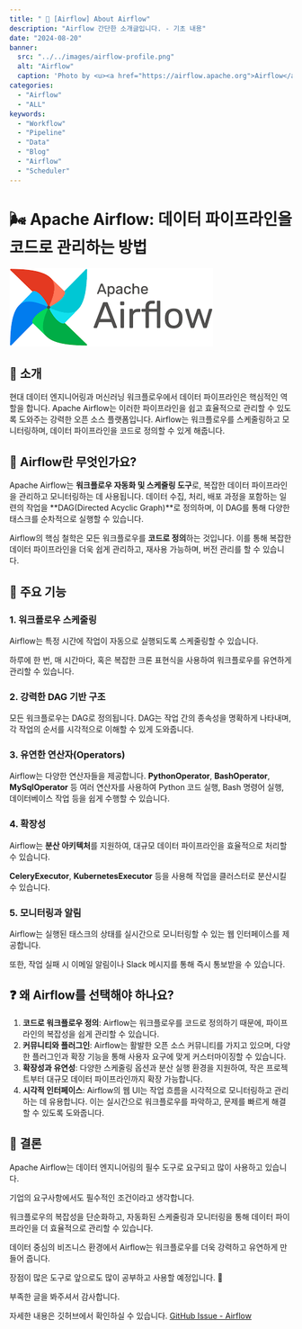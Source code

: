 ```yaml
---
title: " 💬 [Airflow] About Airflow"
description: "Airflow 간단한 소개글입니다. - 기초 내용"
date: "2024-08-20"
banner:
  src: "../../images/airflow-profile.png"
  alt: "Airflow"
  caption: 'Photo by <u><a href="https://airflow.apache.org">Airflow</a></u>'
categories:
  - "Airflow"
  - "ALL"
keywords:
  - "Workflow"
  - "Pipeline"
  - "Data"
  - "Blog"
  - "Airflow"
  - "Scheduler"
---
```


# 🌬️ Apache Airflow: 데이터 파이프라인을 코드로 관리하는 방법

![Airflow](https://raw.githubusercontent.com/jms0522/jms0522.github.io/main/content/images/airflow-profile.png)


## 💬 소개

현대 데이터 엔지니어링과 머신러닝 워크플로우에서 데이터 파이프라인은 핵심적인 역할을 합니다. Apache Airflow는 이러한 파이프라인을 쉽고 효율적으로 관리할 수 있도록 도와주는 강력한 오픈 소스 플랫폼입니다. Airflow는 워크플로우를 스케줄링하고 모니터링하며, 데이터 파이프라인을 코드로 정의할 수 있게 해줍니다.

## 🌟 Airflow란 무엇인가요?

Apache Airflow는 **워크플로우 자동화 및 스케줄링 도구**로, 복잡한 데이터 파이프라인을 관리하고 모니터링하는 데 사용됩니다. 데이터 수집, 처리, 배포 과정을 포함하는 일련의 작업을 **DAG(Directed Acyclic Graph)**로 정의하며, 이 DAG를 통해 다양한 태스크를 순차적으로 실행할 수 있습니다.

Airflow의 핵심 철학은 모든 워크플로우를 **코드로 정의**하는 것입니다. 이를 통해 복잡한 데이터 파이프라인을 더욱 쉽게 관리하고, 재사용 가능하며, 버전 관리를 할 수 있습니다.

## 📌 주요 기능

### 1. 워크플로우 스케줄링

Airflow는 특정 시간에 작업이 자동으로 실행되도록 스케줄링할 수 있습니다.

 하루에 한 번, 매 시간마다, 혹은 복잡한 크론 표현식을 사용하여 워크플로우를 유연하게 관리할 수 있습니다.

### 2. 강력한 DAG 기반 구조

모든 워크플로우는 DAG로 정의됩니다. DAG는 작업 간의 종속성을 명확하게 나타내며, 각 작업의 순서를 시각적으로 이해할 수 있게 도와줍니다.

### 3. 유연한 연산자(Operators)

Airflow는 다양한 연산자들을 제공합니다. **PythonOperator**, **BashOperator**, **MySqlOperator** 등 여러 연산자를 사용하여 Python 코드 실행, Bash 명령어 실행, 데이터베이스 작업 등을 쉽게 수행할 수 있습니다.

### 4. 확장성

Airflow는 **분산 아키텍처**를 지원하여, 대규모 데이터 파이프라인을 효율적으로 처리할 수 있습니다.

 **CeleryExecutor**, **KubernetesExecutor** 등을 사용해 작업을 클러스터로 분산시킬 수 있습니다.

### 5. 모니터링과 알림

Airflow는 실행된 태스크의 상태를 실시간으로 모니터링할 수 있는 웹 인터페이스를 제공합니다. 

또한, 작업 실패 시 이메일 알림이나 Slack 메시지를 통해 즉시 통보받을 수 있습니다.

## ❓ 왜 Airflow를 선택해야 하나요?

1. **코드로 워크플로우 정의**: Airflow는 워크플로우를 코드로 정의하기 때문에, 파이프라인의 복잡성을 쉽게 관리할 수 있습니다.
2. **커뮤니티와 플러그인**: Airflow는 활발한 오픈 소스 커뮤니티를 가지고 있으며, 다양한 플러그인과 확장 기능을 통해 사용자 요구에 맞게 커스터마이징할 수 있습니다.
3. **확장성과 유연성**: 다양한 스케줄링 옵션과 분산 실행 환경을 지원하여, 작은 프로젝트부터 대규모 데이터 파이프라인까지 확장 가능합니다.
4. **시각적 인터페이스**: Airflow의 웹 UI는 작업 흐름을 시각적으로 모니터링하고 관리하는 데 유용합니다. 이는 실시간으로 워크플로우를 파악하고, 문제를 빠르게 해결할 수 있도록 도와줍니다.

## 🔫 결론

Apache Airflow는 데이터 엔지니어링의 필수 도구로 요구되고 많이 사용하고 있습니다.

기업의 요구사항에서도 필수적인 조건이라고 생각합니다.

워크플로우의 복잡성을 단순화하고, 자동화된 스케줄링과 모니터링을 통해 데이터 파이프라인을 더 효율적으로 관리할 수 있습니다. 

데이터 중심의 비즈니스 환경에서 Airflow는 워크플로우를 더욱 강력하고 유연하게 만들어 줍니다. 

장점이 많은 도구로 앞으로도 많이 공부하고 사용할 예정입니다. 🌟

부족한 글을 봐주셔서 감사합니다.

자세한 내용은 깃허브에서 확인하실 수 있습니다. [GitHub Issue - Airflow](https://github.com/jms0522/Streaming-Data/issues/6)



